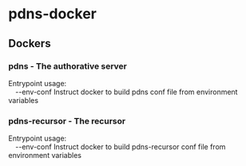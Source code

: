 # pdns-docker


## Dockers
### pdns - The authorative server
Entrypoint usage:<br>
&emsp;--env-conf  Instruct docker to build pdns conf file from environment variables

### pdns-recursor - The recursor
Entrypoint usage:<br>
&emsp;--env-conf  Instruct docker to build pdns-recursor conf file from environment variables